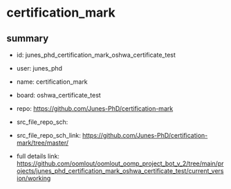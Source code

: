 # certification_mark
 
## summary 
* id: junes_phd_certification_mark_oshwa_certificate_test
* user: junes_phd
* name: certification_mark
* board: oshwa_certificate_test
* repo: https://github.com/Junes-PhD/certification-mark



* src_file_repo_sch: 
* src_file_repo_sch_link: https://github.com/Junes-PhD/certification-mark/tree/master/
* full details link: https://github.com/oomlout/oomlout_oomp_project_bot_v_2/tree/main/projects/junes_phd_certification_mark_oshwa_certificate_test/current_version/working  







